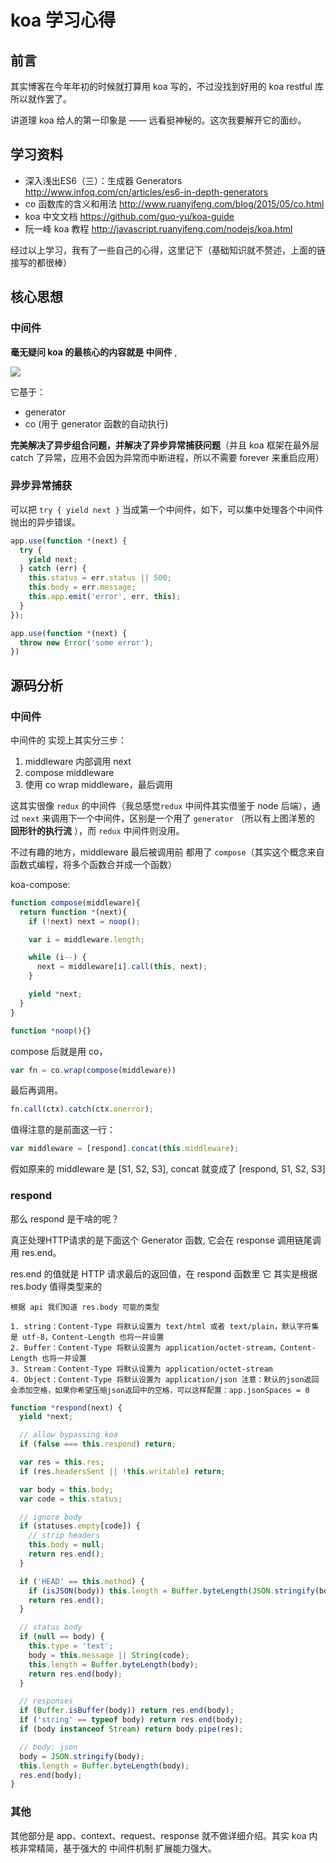 # koa 学习心得
## 前言
其实博客在今年年初的时候就打算用 koa 写的，不过没找到好用的 koa restful 库所以就作罢了。

讲道理 koa 给人的第一印象是 —— 远看挺神秘的。这次我要解开它的面纱。

## 学习资料
- 深入浅出ES6（三）：生成器 Generators http://www.infoq.com/cn/articles/es6-in-depth-generators
- co 函数库的含义和用法 http://www.ruanyifeng.com/blog/2015/05/co.html
- koa 中文文档 https://github.com/guo-yu/koa-guide
- 阮一峰 koa 教程 http://javascript.ruanyifeng.com/nodejs/koa.html

经过以上学习，我有了一些自己的心得，这里记下（基础知识就不赘述，上面的链接写的都很棒）

## 核心思想
### 中间件
**毫无疑问 koa 的最核心的内容就是 中间件** ,

![](http://7xkpdt.com1.z0.glb.clouddn.com/bea6522709e3aaafe08121a14dbcad34.png)


它基于：
- generator
- co (用于 generator 函数的自动执行)

**完美解决了异步组合问题，并解决了异步异常捕获问题**（并且 koa 框架在最外层 catch 了异常，应用不会因为异常而中断进程，所以不需要 forever 来重启应用）

### 异步异常捕获

可以把 `try { yield next }` 当成第一个中间件，如下，可以集中处理各个中间件抛出的异步错误。
```js
app.use(function *(next) {
  try {
    yield next;
  } catch (err) {
    this.status = err.status || 500;
    this.body = err.message;
    this.app.emit('error', err, this);
  }
});

app.use(function *(next) {
  throw new Error('some error');
})
```


## 源码分析
### 中间件

中间件的 实现上其实分三步：
1. middleware 内部调用 next
2. compose middleware
3. 使用 co wrap middleware，最后调用

这其实很像 `redux` 的中间件（我总感觉`redux` 中间件其实借鉴于 node 后端），通过 `next` 来调用下一个中间件，区别是一个用了 `generator` （所以有上图洋葱的 **回形针的执行流** ），而 `redux` 中间件则没用。

不过有趣的地方，middleware 最后被调用前 都用了 `compose`（其实这个概念来自函数式编程，将多个函数合并成一个函数）

koa-compose:

```js
function compose(middleware){
  return function *(next){
    if (!next) next = noop();

    var i = middleware.length;

    while (i--) {
      next = middleware[i].call(this, next);
    }

    yield *next;
  }
}

function *noop(){}
```

compose 后就是用 co，

```js
var fn = co.wrap(compose(middleware))
```
最后再调用。
```js
fn.call(ctx).catch(ctx.onerror);
```


值得注意的是前面这一行：

```js
var middleware = [respond].concat(this.middleware);
```
假如原来的 middleware 是 [S1, S2, S3], concat 就变成了 [respond, S1, S2, S3]

### respond
那么 respond 是干啥的呢？

真正处理HTTP请求的是下面这个 Generator 函数, 它会在 response 调用链尾调用 res.end。

res.end 的值就是 HTTP 请求最后的返回值，在 respond 函数里 它 其实是根据 res.body 值得类型来的

```
根据 api 我们知道 res.body 可能的类型

1. string：Content-Type 将默认设置为 text/html 或者 text/plain，默认字符集是 utf-8，Content-Length 也将一并设置
2. Buffer：Content-Type 将默认设置为 application/octet-stream，Content-Length 也将一并设置
3. Stream：Content-Type 将默认设置为 application/octet-stream
4. Object：Content-Type 将默认设置为 application/json 注意：默认的json返回会添加空格，如果你希望压缩json返回中的空格，可以这样配置：app.jsonSpaces = 0
```

```js
function *respond(next) {
  yield *next;

  // allow bypassing koa
  if (false === this.respond) return;

  var res = this.res;
  if (res.headersSent || !this.writable) return;

  var body = this.body;
  var code = this.status;

  // ignore body
  if (statuses.empty[code]) {
    // strip headers
    this.body = null;
    return res.end();
  }

  if ('HEAD' == this.method) {
    if (isJSON(body)) this.length = Buffer.byteLength(JSON.stringify(body));
    return res.end();
  }

  // status body
  if (null == body) {
    this.type = 'text';
    body = this.message || String(code);
    this.length = Buffer.byteLength(body);
    return res.end(body);
  }

  // responses
  if (Buffer.isBuffer(body)) return res.end(body);
  if ('string' == typeof body) return res.end(body);
  if (body instanceof Stream) return body.pipe(res);

  // body: json
  body = JSON.stringify(body);
  this.length = Buffer.byteLength(body);
  res.end(body);
}
```

### 其他
其他部分是 app、context、request、response 就不做详细介绍。其实 koa 内核非常精简，基于强大的 中间件机制 扩展能力强大。
